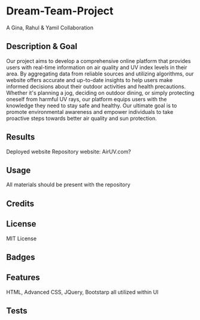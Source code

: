 # Dream-Team-Project
A Gina, Rahul &amp; Yamil Collaboration

## Description & Goal

Our project aims to develop a comprehensive online platform that provides users with real-time information on air quality and UV index levels in their area. By aggregating data from reliable sources and utilizing algorithms, our website offers accurate and up-to-date insights to help users make informed decisions about their outdoor activities and health precautions. Whether it's planning a jog, deciding on outdoor dining, or simply protecting oneself from harmful UV rays, our platform equips users with the knowledge they need to stay safe and healthy. Our ultimate goal is to promote environmental awareness and empower individuals to take proactive steps towards better air quality and sun protection.


## Results 



Deployed website 
Repository website: AirUV.com? 


## Usage


All materials should be present with the repository


## Credits



## License 

MIT License 


## Badges 



## Features 

HTML, Advanced CSS, JQuery, Bootstarp all utilized within UI 

## Tests